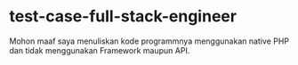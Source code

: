 # test-case-full-stack-engineer

Mohon maaf saya menuliskan kode programmnya menggunakan native PHP dan tidak menggunakan Framework maupun API. 
